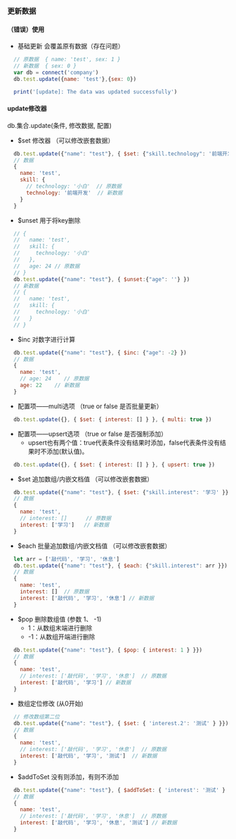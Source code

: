 ### 更新数据

#### （错误）使用
- 基础更新 会覆盖原有数据（存在问题）
```javascript
  // 原数据  { name: 'test', sex: 1 }
  // 新数据  { sex: 0 }
  var db = connect('company')
  db.test.update({name: 'test'},{sex: 0})

  print('[update]: The data was updated successfully')
```
#### update修改器
db.集合.update(条件, 修改数据, 配置)
- $set 修改器 （可以修改嵌套数据）
```javascript
  db.test.update({"name": "test"}, { $set: {"skill.technology": '前端开发' }})
  // 数据
  {
    name: 'test',
    skill: {
      // technology: '小白'  // 原数据
      technology: '前端开发'  // 新数据
    }
  }
```

- $unset 用于将key删除
```javascript
  // {
  //   name: 'test',
  //   skill: {
  //     technology: '小白'
  //   },
  //   age: 24 // 原数据
  // }
  db.test.update({"name": "test"}, { $unset:{"age": ''} })
  // 新数据
  // {
  //   name: 'test',
  //   skill: {
  //     technology: '小白'
  //   }
  // }
```

- $inc 对数字进行计算
```javascript
  db.test.update({"name": "test"}, { $inc: {"age": -2} })
  // 数据
  {
    name: 'test',
    // age: 24    // 原数据
    age: 22    // 新数据
  }
  ```

- 配置项——multi选项 （true or false 是否批量更新）
```javascript
  db.test.update({}, { $set: { interest: [] } }, { multi: true })
```

- 配置项——upsert选项 （true or false 是否强制添加）
  - upsert也有两个值：true代表条件没有结果时添加，false代表条件没有结果时不添加(默认值)。
```javascript
  db.test.update({}, { $set: { interest: [] } }, { upsert: true })
```

- $set 追加数组/内嵌文档值 （可以修改嵌套数据）
```javascript
  db.test.update({"name": "test"}, { $set: {"skill.interest": '学习' }})
  // 数据
  {
    name: 'test',
    // interest: []      // 原数据
    interest: ['学习']   // 新数据
  }
```

- $each 批量追加数组/内嵌文档值 （可以修改嵌套数据）
```javascript
  let arr = ['敲代码', '学习', '休息']
  db.test.update({"name": "test"}, { $each: {"skill.interest": arr }})
  // 数据
  {
    name: 'test',
    interest: []  // 原数据
    interest: ['敲代码', '学习', '休息'] // 新数据
  }
```

- $pop 删除数组值 (参数 1、 -1)
  -  1：从数组末端进行删除
  - -1：从数组开端进行删除
```javascript
  db.test.update({"name": "test"}, { $pop: { interest: 1 } }})
  // 数据
  {
    name: 'test',
    // interest: ['敲代码', '学习', '休息']  // 原数据
    interest: ['敲代码', '学习'] // 新数据
  }
```

- 数组定位修改 (从0开始)
```javascript
  // 修改数组第二位
  db.test.update({"name": "test"}, { $set: { 'interest.2': '测试' } }})
  // 数据
  {
    name: 'test',
    // interest: ['敲代码', '学习', '休息']  // 原数据
    interest: ['敲代码', '学习', '测试']  // 新数据
  }
```

- $addToSet 没有则添加，有则不添加
```javascript
  db.test.update({"name": "test"}, { $addToSet: { 'interest': '测试' } }})
  // 数据
  {
    name: 'test',
    // interest: ['敲代码', '学习', '休息']  // 原数据
    interest: ['敲代码', '学习', '休息', '测试'] // 新数据
  }
```
